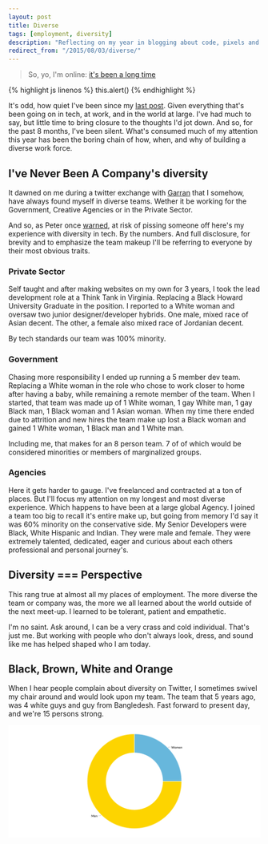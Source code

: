 ```yaml
---
layout: post
title: Diverse
tags: [employment, diversity]
description: "Reflecting on my year in blogging about code, pixels and words."
redirect_from: "/2015/08/03/diverse/"
---
```


> So, yo, I'm online: [it's been a long time](http://genius.com/Rakim-its-been-a-long-time-lyrics)

{% highlight js linenos %}
this.alert()
{% endhighlight %}

It's odd, how quiet I've been since my [last post](/2014/12/11code-the-block). Given everything that's been going on in tech, at work, and in the world at large. I've had much to say, but little time to bring closure to the thoughts I'd jot down. And so, for the past 8 months, I've been silent. What's consumed much of my attention this year has been the boring chain of how, when, and why of building a diverse work force.

## I've Never Been A Company's diversity

It dawned on me during a twitter exchange with [Garran](https://twitter.com/garannm) that I somehow, have always found myself in diverse teams. Wether it be working for the Government, Creative Agencies or in the Private Sector.

And so, as Peter once [warned](http://istrategylabs.com/2014/05/diversity-at-istrategylabs-by-the-numbers/#comment-35049), at risk of pissing someone off here's my experience with diversity in tech. By the numbers. And full disclosure, for brevity and to emphasize the team makeup I'll be referring to everyone by their most obvious traits.

### Private Sector

Self taught and after making websites on my own for 3 years, I took the lead development role at a Think Tank in Virginia. Replacing a Black Howard University Graduate in the position. I reported to a White woman and oversaw two junior designer/developer hybrids. One male, mixed race of Asian decent. The other, a female also mixed race of Jordanian decent.

By tech standards our team was 100% minority.

### Government

Chasing more responsibility I ended up running a 5 member dev team. Replacing a White woman in the role who chose to work closer to home after having a baby, while remaining a remote member of the team. When I started, that team was made up of 1 White woman, 1 gay White man, 1 gay Black man, 1 Black woman and 1 Asian woman. When my time there ended due to attrition and new  hires the team make up lost a Black woman and gained 1 White woman, 1 Black man and 1 White man.

Including me, that makes for an 8 person team. 7 of of which would be considered minorities or members of marginalized groups.

### Agencies

Here it gets harder to gauge. I've freelanced and contracted at a ton of places. But I'll focus my attention on my longest and most diverse experience. Which happens to have been at a large global Agency. I joined a team too big to recall it's entire make up, but going from memory I'd say it was 60% minority on the conservative side. My Senior Developers were Black, White Hispanic and Indian. They were male and female. They were extremely talented, dedicated, eager and curious about each others professional and personal journey's.

## Diversity === Perspective

This rang true at almost all my places of employment. The more diverse the team or company was, the more we all learned about the world outside of the next meet-up. I learned to be tolerant, patient and empathetic.

I'm no saint. Ask around, I can be a very crass and cold individual. That's just me. But working with people who don't always look, dress, and sound like me has helped shaped who I am today.

## Black, Brown, White and Orange

When I hear people complain about diversity on Twitter, I sometimes swivel my chair around and would look upon my team. The team that 5 years ago, was 4 white guys and guy from Bangledesh. Fast forward to present day, and we're 15 persons strong.

![](/assets/images/hz-dev-1.jpg)
